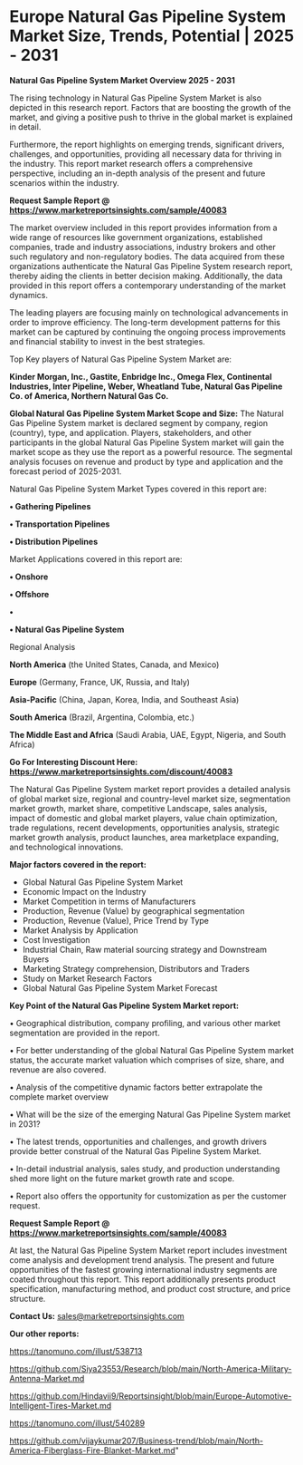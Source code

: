 # Europe Natural Gas Pipeline System Market Size, Trends, Potential | 2025 - 2031

<Strong> Natural Gas Pipeline System Market Overview 2025 - 2031</strong>

The rising technology in Natural Gas Pipeline System Market is also depicted in this research report. Factors that are boosting the growth of the market, and giving a positive push to thrive in the global market is explained in detail.

Furthermore, the report highlights on emerging trends, significant drivers, challenges, and opportunities, providing all necessary data for thriving in the industry. This report market research offers a comprehensive perspective, including an in-depth analysis of the present and future scenarios within the industry.

<strong>Request Sample Report @ <a href=https://www.marketreportsinsights.com/sample/40083>https://www.marketreportsinsights.com/sample/40083</a></strong>

The market overview included in this report provides information from a wide range of resources like government organizations, established companies, trade and industry associations, industry brokers and other such regulatory and non-regulatory bodies. The data acquired from these organizations authenticate the Natural Gas Pipeline System research report, thereby aiding the clients in better decision making. Additionally, the data provided in this report offers a contemporary understanding of the market dynamics.

The leading players are focusing mainly on technological advancements in order to improve efficiency. The long-term development patterns for this market can be captured by continuing the ongoing process improvements and financial stability to invest in the best strategies.

Top Key players of Natural Gas Pipeline System Market are:

<strong>Kinder Morgan, Inc., Gastite, Enbridge Inc., Omega Flex, Continental Industries, Inter Pipeline, Weber, Wheatland Tube, Natural Gas Pipeline Co. of America, Northern Natural Gas Co.</strong>

<strong><b>Global Natural Gas Pipeline System Market Scope and Size:</b></strong>
The Natural Gas Pipeline System market is declared segment by company, region (country), type, and application. Players, stakeholders, and other participants in the global Natural Gas Pipeline System market will gain the market scope as they use the report as a powerful resource. The segmental analysis focuses on revenue and product by type and application and the forecast period of 2025-2031.

Natural Gas Pipeline System Market Types covered in this report are:

<strong>•  Gathering Pipelines

•  Transportation Pipelines

•  Distribution Pipelines</strong>

Market Applications covered in this report are:

<strong>•  Onshore

•  Offshore

•  

•  Natural Gas Pipeline System</strong> 

Regional Analysis

<strong>North America</strong> (the United States, Canada, and Mexico)

<strong>Europe</strong> (Germany, France, UK, Russia, and Italy)

<strong>Asia-Pacific</strong> (China, Japan, Korea, India, and Southeast Asia)

<strong>South America</strong> (Brazil, Argentina, Colombia, etc.)

<strong>The Middle East and Africa</strong> (Saudi Arabia, UAE, Egypt, Nigeria, and South Africa)

<strong>Go For Interesting Discount Here: <a href=https://www.marketreportsinsights.com/discount/40083>https://www.marketreportsinsights.com/discount/40083</a></strong>

The Natural Gas Pipeline System market report provides a detailed analysis of global market size, regional and country-level market size, segmentation market growth, market share, competitive Landscape, sales analysis, impact of domestic and global market players, value chain optimization, trade regulations, recent developments, opportunities analysis, strategic market growth analysis, product launches, area marketplace expanding, and technological innovations.

<strong><b>Major factors covered in the report:</b></strong>
<ul>
  <li>Global Natural Gas Pipeline System Market </li>
  <li>Economic Impact on the Industry</li>
  <li>Market Competition in terms of Manufacturers</li>
  <li>Production, Revenue (Value) by geographical segmentation</li>
  <li>Production, Revenue (Value), Price Trend by Type</li>
  <li>Market Analysis by Application</li>
  <li>Cost Investigation</li>
  <li>Industrial Chain, Raw material sourcing strategy and Downstream Buyers</li>
  <li>Marketing Strategy comprehension, Distributors and Traders</li>
  <li>Study on Market Research Factors</li>
  <li>Global Natural Gas Pipeline System Market Forecast</li>
</ul>

<strong><b>Key Point of the Natural Gas Pipeline System Market report:</b></strong>

• Geographical distribution, company profiling, and various other market segmentation are provided in the report.

• For better understanding of the global Natural Gas Pipeline System market status, the accurate market valuation which comprises of size, share, and revenue are also covered.

• Analysis of the competitive dynamic factors better extrapolate the complete market overview

• What will be the size of the emerging Natural Gas Pipeline System market in 2031?

• The latest trends, opportunities and challenges, and growth drivers provide better construal of the Natural Gas Pipeline System Market.

• In-detail industrial analysis, sales study, and production understanding shed more light on the future market growth rate and scope.

• Report also offers the opportunity for customization as per the customer request.

<strong>Request Sample Report @ <a href=https://www.marketreportsinsights.com/sample/40083>https://www.marketreportsinsights.com/sample/40083</a></strong>

At last, the Natural Gas Pipeline System Market report includes investment come analysis and development trend analysis. The present and future opportunities of the fastest growing international industry segments are coated throughout this report. This report additionally presents product specification, manufacturing method, and product cost structure, and price structure.

<strong>Contact Us:</strong>
sales@marketreportsinsights.com

<strong>Our other reports:</strong>

<a href=https://tanomuno.com/illust/538713>https://tanomuno.com/illust/538713</a>

<a href=https://github.com/Siya23553/Research/blob/main/North-America-Military-Antenna-Market.md>https://github.com/Siya23553/Research/blob/main/North-America-Military-Antenna-Market.md</a>

<a href=https://github.com/Hindavii9/Reportsinsight/blob/main/Europe-Automotive-Intelligent-Tires-Market.md>https://github.com/Hindavii9/Reportsinsight/blob/main/Europe-Automotive-Intelligent-Tires-Market.md</a>

<a href=https://tanomuno.com/illust/540289>https://tanomuno.com/illust/540289</a>

<a href=https://github.com/vijaykumar207/Business-trend/blob/main/North-America-Fiberglass-Fire-Blanket-Market.md>https://github.com/vijaykumar207/Business-trend/blob/main/North-America-Fiberglass-Fire-Blanket-Market.md</a>"
